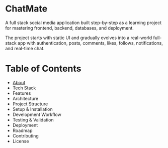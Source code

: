 # ChatMate

A full stack social media application built step-by-step as a learning project for mastering frontend, backend, databases, and deployment.

The project starts with static UI and gradually evolves into a real-world full-stack app with authentication, posts, comments, likes, follows, notifications, and real-time chat.

# Table of Contents

- [About](#About)
- Tech Stack
- Features
- Architecture
- Project Structure
- Setup & Installation
- Development Workflow
- Testing & Validation
- Deployment
- Roadmap
- Contributing
- License
